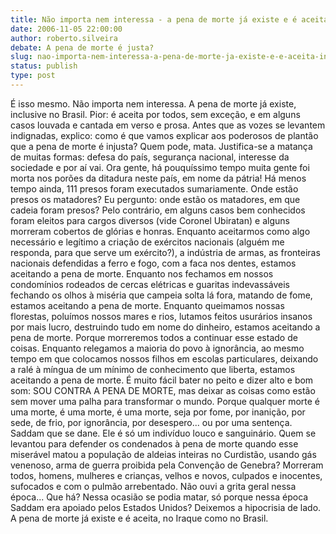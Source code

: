 ```yaml
---
title: Não importa nem interessa - a pena de morte já existe e é aceita, inclusive no Brasil
date: 2006-11-05 22:00:00
author: roberto.silveira
debate: A pena de morte é justa?
slug: nao-importa-nem-interessa-a-pena-de-morte-ja-existe-e-e-aceita-inclusive-no-brasil
status: publish 
type: post
---
```


É isso mesmo. Não importa nem interessa. A pena de morte já existe, inclusive no Brasil. Pior: é aceita por todos, sem exceção, e em alguns casos louvada e cantada em verso e prosa. Antes que as vozes se levantem indignadas, explico: como é que vamos explicar aos poderosos de plantão que a pena de morte é injusta? Quem pode, mata. Justifica-se a matança de muitas formas: defesa do país, segurança nacional, interesse da sociedade e por aí vai. Ora gente, há pouquíssimo tempo muita gente foi morta nos porões da ditadura neste país, em nome da pátria! Há menos tempo ainda, 111 presos foram executados sumariamente. Onde estão presos os matadores? Eu pergunto: onde estão os matadores, em que cadeia foram presos? Pelo contrário, em alguns casos bem conhecidos foram eleitos para cargos diversos (vide Coronel Ubiratan) e alguns morreram cobertos de glórias e honras. Enquanto aceitarmos como algo necessário e legítimo a criação de exércitos nacionais (alguém me responda, para que serve um exército?), a indústria de armas, as fronteiras nacionais defendidas a ferro e fogo, com a faca nos dentes, estamos aceitando a pena de morte. Enquanto nos fechamos em nossos condomínios rodeados de cercas elétricas e guaritas indevassáveis fechando os olhos à miséria que campeia solta lá fora, matando de fome, estamos aceitando a pena de morte. Enquanto queimamos nossas florestas, poluímos nossos mares e rios, lutamos feitos usurários insanos por mais lucro, destruindo tudo em nome do dinheiro, estamos aceitando a pena de morte. Porque morreremos todos a continuar esse estado de coisas. Enquanto relegamos a maioria do povo à ignorância, ao mesmo tempo em que colocamos nossos filhos em escolas particulares, deixando a ralé à míngua de um mínimo de conhecimento que liberta, estamos aceitando a pena de morte. É muito fácil bater no peito e dizer alto e bom som: SOU CONTRA A PENA DE MORTE, mas deixar as coisas como estão sem mover uma palha para transformar o mundo. Porque qualquer morte é uma morte, é uma morte, é uma morte, seja por fome, por inanição, por sede, de frio, por ignorância, por desespero... ou por uma sentença. Saddam que se dane. Ele é só um indivíduo louco e sanguinário. Quem se levantou para defender os condenados à pena de morte quando esse miserável matou a população de aldeias inteiras no Curdistão, usando gás venenoso, arma de guerra proibida pela Convenção de Genebra? Morreram todos, homens, mulheres e crianças, velhos e novos, culpados e inocentes, sufocados e com o pulmão arrebentado. Não ouvi a grita geral nessa época... Que há? Nessa ocasião se podia matar, só porque nessa época Saddam era apoiado pelos Estados Unidos? Deixemos a hipocrisia de lado. A pena de morte já existe e é aceita, no Iraque como no Brasil.

